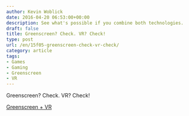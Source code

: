 ```yaml
---
author: Kevin Woblick
date: 2016-04-20 06:53:00+00:00
description: See what's possible if you combine both technologies.
draft: false
title: Greenscreen? Check. VR? Check!
type: post
url: /en/15f05-greenscreen-check-vr-check/
category: article
tags:
- Games
- Gaming
- Greenscreen
- VR
---
```


Greenscreen? Check. VR? Check!

[Greenscreen + VR](https://i.imgur.com/mMszyCM.gif)
